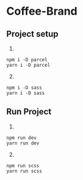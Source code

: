 # Coffee-Brand

## Project setup

1.

```
npm i -D parcel
yarn i -D parcel
```

2.

```
npm i -D sass
yarn i -D sass
```

## Run Project

1.

```
npm run dev
yarn run dev
```

2.

```
npm run scss
yarn run scss
```
